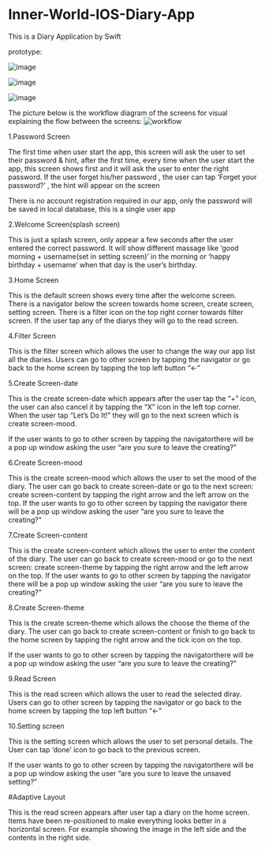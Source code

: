 # Inner-World-IOS-Diary-App
This is a Diary Application by Swift

prototype:

![image](https://github.com/rmit-s3598284-JiaQi-Tang/InnerWorld_IOS_Application/blob/master/Prototype_GIF/Sep-04-2018%07-23-04.gif)

![image](https://github.com/rmit-s3598284-JiaQi-Tang/InnerWorld_IOS_Application/blob/master/Prototype_GIF/Sep-04-2018%07-25-55.gif)

![image](https://github.com/rmit-s3598284-JiaQi-Tang/InnerWorld_IOS_Application/blob/master/Prototype_GIF/Sep-04-2018%07-30-07.gif)

The picture below is the workflow diagram of the screens for visual explaining the flow between the screens:
![workflow](https://github.com/rmit-s3598284-JiaQi-Tang/InnerWorld_IOS_Application/blob/master/Prototype_GIF/Blank%20Diagram.jpeg)

1.Password Screen

The first time when user start the app, this screen will ask the user to set their password & hint, after the first time, every time when the user start the app, ​this screen shows first​ and it will ask the user to enter the right password. If the user forget his/her password , the user can tap ‘Forget your password?’ , the hint will appear on the screen

There is no account registration required in our app, only the password will be saved in local database, this is a single user app

2.Welcome Screen(splash screen)

This is just a splash screen, only appear a few seconds ​after the user entered the correct password​. It will show different massage like ‘good morning + username(set in setting screen)’ in the morning or ‘happy birthday + username’ when that day is the user’s birthday.

3.Home Screen

This is the default screen shows every time ​after the welcome screen​. There is a navigator below the screen towards ​home screen, create screen, setting screen. There is a filter icon on the top right corner towards ​filter screen​. If the user tap any of the diarys they will go to the ​read screen​.

4.Filter Screen

This is the filter screen which allows the user to change the way our app list all the diaries. Users can ​go to other screen by tapping the navigator​ or ​go back to the home screen​ by tapping the top left button “←”

5.Create Screen-date

This is the create screen-date which ​appears after the user tap the “+” icon​, the user can also​ cancel it by tapping the “X” icon​ in the left top corner. When the user tap “Let’s Do It!” they will ​go to the next screen which is create screen-mood.

If the user wants to ​go to other screen by tapping the navigator ​there will be a pop up window asking the user “are you sure to leave the creating?”

6.Create Screen-mood

This is the create screen-mood which allows the user to set the mood of the diary. The user can ​go back to create screen-date​ or​ go to the next screen: create screen-content​ by tapping the right arrow and the left arrow on the top.
If the user wants to ​go to other screen by tapping the navigator ​there will be a pop up window asking the user “are you sure to leave the creating?”

7.Create Screen-content

This is the create screen-content which allows the user to enter the content of the diary. The user can ​go back to create screen-mood​ or​ go to the next screen: create screen-theme​ by tapping the right arrow and the left arrow on the top.
If the user wants to ​go to other screen by tapping the navigator ​there will be a pop up window asking the user “are you sure to leave the creating?”

8.Create Screen-theme

This is the create screen-theme which allows the choose the theme of the diary. The user can ​go back to create screen-content​ or​ finish to go back to the home screen​ by tapping the right arrow and the tick icon on the top.

If the user wants to ​go to other screen by tapping the navigator ​there will be a pop up window asking the user “are you sure to leave the creating?”

9.Read Screen

This is the read screen which allows the user to read the selected diray. Users can
go to other screen by tapping the navigator​ or ​go back to the home screen​ by tapping the top left button “←”

10.Setting screen

This is the setting screen which allows the user to set personal details. The User can
tap ‘done’ icon to go back to the previous screen.

If the user wants to ​go to other screen by tapping the navigator ​there will be a pop up window asking the user “are you sure to leave the unsaved setting?”

#Adaptive Layout


This is the read screen appears after user tap a diary on the home screen.
Items have been re-positioned to make everything looks better in a horizontal screen. For example showing the image in the left side and the contents in the right side.
